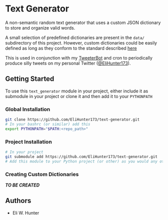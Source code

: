 # Text Generator

A non-semantic random text generator that uses a custom JSON dictionary to store and organize valid
words.

A small selection of predefined dictionaries are present in the `data/` subdirectory of this
project. However, custom dictionaries could be easily defined as long as they conform to the
standard described [here](#creating-custom-dictionaries)

This is used in conjunction with my [TweeterBot](https://github.com/EliHunter173/bot-messengers)
and cron to periodically produce silly tweets on my personal Twitter
([@EliHunter173](https://twitter.com/EliHunter173)).

## Getting Started

To use this `text_generator` module in your project, either include it as submodule in your project
or clone it and then add it to your `PYTHONPATH`

### Global Installation

```sh
git clone https://github.com/EliHunter173/text-generator.git
# In your bashrc (or similar) add this
export PYTHONPATH="$PATH:<repo_path>"
```

### Project Installation

```sh
# In your project
git submodule add https://github.com/EliHunter173/text-generator.git
# Add this module to your Python project (or other) as you would any other submodule
```

### Creating Custom Dictionaries

***TO BE CREATED***

## Authors

* Eli W. Hunter
